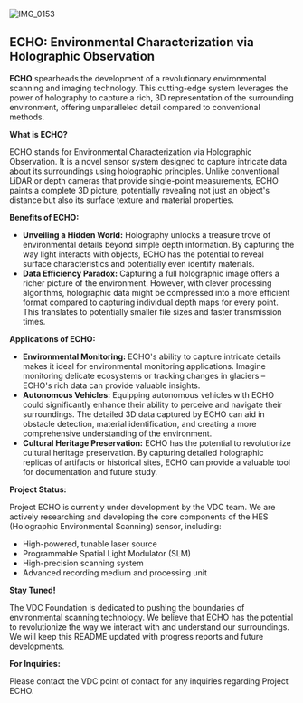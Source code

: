 ![IMG_0153](https://github.com/VaysiDevelopmentCenter/ECHO/assets/151166631/89fc338c-c7f1-41fd-9bee-39adc0f8607e)


## ECHO: Environmental Characterization via Holographic Observation

**ECHO** spearheads the development of a revolutionary environmental scanning and imaging technology.  This cutting-edge system leverages the power of holography to capture a rich, 3D representation of the surrounding environment, offering unparalleled detail compared to conventional methods.

**What is ECHO?**

ECHO stands for Environmental Characterization via Holographic Observation. It is a novel sensor system designed to capture intricate data about its surroundings using holographic principles. Unlike conventional LiDAR or depth cameras that provide single-point measurements, ECHO paints a complete 3D picture, potentially revealing not just an object's distance but also its surface texture and material properties.

**Benefits of ECHO:**

* **Unveiling a Hidden World:** Holography unlocks a treasure trove of environmental details beyond simple depth information. By capturing the way light interacts with objects, ECHO has the potential to reveal surface characteristics and potentially even identify materials.
* **Data Efficiency Paradox:** Capturing a full holographic image offers a richer picture of the environment.  However, with clever processing algorithms, holographic data might be compressed into a more efficient format compared to capturing individual depth maps for every point. This translates to potentially smaller file sizes and faster transmission times.

**Applications of ECHO:**

* **Environmental Monitoring:**  ECHO's ability to capture intricate details makes it ideal for environmental monitoring applications. Imagine monitoring delicate ecosystems or tracking changes in glaciers – ECHO's rich data can provide valuable insights.
* **Autonomous Vehicles:** Equipping autonomous vehicles with ECHO could significantly enhance their ability to perceive and navigate their surroundings. The detailed 3D data captured by ECHO can aid in obstacle detection, material identification, and creating a more comprehensive understanding of the environment.
* **Cultural Heritage Preservation:**  ECHO has the potential to revolutionize cultural heritage preservation. By capturing detailed holographic replicas of artifacts or historical sites, ECHO can provide a valuable tool for documentation and future study.

**Project Status:**

Project ECHO is currently under development by the VDC team. We are actively researching and developing the core components of the HES (Holographic Environmental Scanning) sensor, including:

* High-powered, tunable laser source
* Programmable Spatial Light Modulator (SLM)
* High-precision scanning system
* Advanced recording medium and processing unit

**Stay Tuned!**

The VDC Foundation is dedicated to pushing the boundaries of environmental scanning technology. We believe that ECHO has the potential to revolutionize the way we interact with and understand our surroundings. We will keep this README updated with progress reports and future developments.

**For Inquiries:**

Please contact the VDC point of contact for any inquiries regarding Project ECHO.
